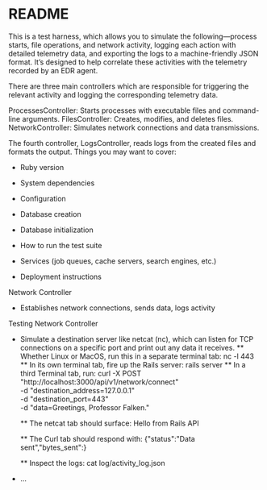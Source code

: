 # README

This is a test harness, which allows you to simulate the following—process starts, file operations, and network activity, logging each action with detailed telemetry data, and exporting the logs to a machine-friendly JSON format. It’s designed to help correlate these activities with the telemetry recorded by an EDR agent.

There are three main controllers which are responsible for
triggering the relevant activity and logging the corresponding telemetry data.

ProcessesController: Starts processes with executable files and command-line arguments.
FilesController: Creates, modifies, and deletes files.
NetworkController: Simulates network connections and data transmissions.


The fourth controller, LogsController, reads logs from the created files and formats the output.
Things you may want to cover:

* Ruby version

* System dependencies

* Configuration

* Database creation

* Database initialization

* How to run the test suite

* Services (job queues, cache servers, search engines, etc.)

* Deployment instructions


Network Controller
* Establishes network connections, sends data, logs activity

Testing Network Controller
* Simulate a destination server like netcat (nc), which can listen for TCP connections on a specific port and print out any data it receives.
    ** Whether Linux or MacOS, run this in a separate terminal tab: nc -l 443
    ** In its own terminal tab, fire up the Rails server: rails server
    ** In a third Terminal tab, run: 
        curl -X POST "http://localhost:3000/api/v1/network/connect" \
        -d "destination_address=127.0.0.1" \
        -d "destination_port=443" \
        -d "data=Greetings, Professor Falken."

    ** The netcat tab should surface:
    Hello from Rails API

    ** The Curl tab should respond with: {"status":"Data sent","bytes_sent":<integer>}

    ** Inspect the logs: cat log/activity_log.json
* ...
